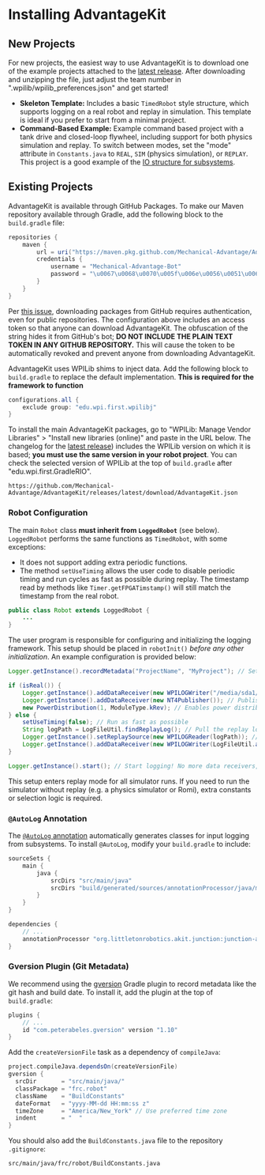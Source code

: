 # Installing AdvantageKit

## New Projects

For new projects, the easiest way to use AdvantageKit is to download one of the example projects attached to the [latest release](https://github.com/Mechanical-Advantage/AdvantageKit/releases/latest). After downloading and unzipping the file, just adjust the team number in ".wpilib/wpilib_preferences.json" and get started!

- **Skeleton Template:** Includes a basic `TimedRobot` style structure, which supports logging on a real robot and replay in simulation. This template is ideal if you prefer to start from a minimal project.
- **Command-Based Example:** Example command based project with a tank drive and closed-loop flywheel, including support for both physics simulation and replay. To switch between modes, set the "mode" attribute in `Constants.java` to `REAL`, `SIM` (physics simulation), or `REPLAY`. This project is a good example of the [IO structure for subsystems](CODE-STRUCTURE.md).

## Existing Projects

AdvantageKit is available through GitHub Packages. To make our Maven repository available through Gradle, add the following block to the `build.gradle` file:

```groovy
repositories {
    maven {
        url = uri("https://maven.pkg.github.com/Mechanical-Advantage/AdvantageKit")
        credentials {
            username = "Mechanical-Advantage-Bot"
            password = "\u0067\u0068\u0070\u005f\u006e\u0056\u0051\u006a\u0055\u004f\u004c\u0061\u0079\u0066\u006e\u0078\u006e\u0037\u0051\u0049\u0054\u0042\u0032\u004c\u004a\u006d\u0055\u0070\u0073\u0031\u006d\u0037\u004c\u005a\u0030\u0076\u0062\u0070\u0063\u0051"
        }
    }
}
```

Per [this issue](https://github.community/t/download-from-github-package-registry-without-authentication/14407), downloading packages from GitHub requires authentication, even for public repositories. The configuration above includes an access token so that anyone can download AdvantageKit. The obfuscation of the string hides it from GitHub's bot; **DO NOT INCLUDE THE PLAIN TEXT TOKEN IN ANY GITHUB REPOSITORY.** This will cause the token to be automatically revoked and prevent anyone from downloading AdvantageKit.

AdvantageKit uses WPILib shims to inject data. Add the following block to `build.gradle` to replace the default implementation. **This is required for the framework to function**

```groovy
configurations.all {
    exclude group: "edu.wpi.first.wpilibj"
}
```

To install the main AdvantageKit packages, go to "WPILib: Manage Vendor Libraries" > "Install new libraries (online)" and paste in the URL below. The changelog for the [latest release](https://github.com/Mechanical-Advantage/AdvantageKit/releases/latest)) includes the WPILib version on which it is based; **you must use the same version in your robot project**. You can check the selected version of WPILib at the top of `build.gradle` after "edu.wpi.first.GradleRIO".

```
https://github.com/Mechanical-Advantage/AdvantageKit/releases/latest/download/AdvantageKit.json
```

### Robot Configuration

The main `Robot` class **must inherit from `LoggedRobot`** (see below). `LoggedRobot` performs the same functions as `TimedRobot`, with some exceptions:

- It does not support adding extra periodic functions.
- The method `setUseTiming` allows the user code to disable periodic timing and run cycles as fast as possible during replay. The timestamp read by methods like `Timer.getFPGATimstamp()` will still match the timestamp from the real robot.

```java
public class Robot extends LoggedRobot {
    ...
}
```

The user program is responsible for configuring and initializing the logging framework. This setup should be placed in `robotInit()` _before any other initialization_. An example configuration is provided below:

```java
Logger.getInstance().recordMetadata("ProjectName", "MyProject"); // Set a metadata value

if (isReal()) {
    Logger.getInstance().addDataReceiver(new WPILOGWriter("/media/sda1/")); // Log to a USB stick
    Logger.getInstance().addDataReceiver(new NT4Publisher()); // Publish data to NetworkTables
    new PowerDistribution(1, ModuleType.kRev); // Enables power distribution logging
} else {
    setUseTiming(false); // Run as fast as possible
    String logPath = LogFileUtil.findReplayLog(); // Pull the replay log from AdvantageScope (or prompt the user)
    Logger.getInstance().setReplaySource(new WPILOGReader(logPath)); // Read replay log
    Logger.getInstance().addDataReceiver(new WPILOGWriter(LogFileUtil.addPathSuffix(logPath, "_sim"))); // Save outputs to a new log
}

Logger.getInstance().start(); // Start logging! No more data receivers, replay sources, or metadata values may be added.
```

This setup enters replay mode for all simulator runs. If you need to run the simulator without replay (e.g. a physics simulator or Romi), extra constants or selection logic is required.

### `@AutoLog` Annotation

The [`@AutoLog` annotation](CODE-STRUCTURE.md#autolog-annotation) automatically generates classes for input logging from subsystems. To install `@AutoLog`, modify your `build.gradle` to include:

```groovy
sourceSets {
    main {
        java {
            srcDirs "src/main/java"
            srcDirs "build/generated/sources/annotationProcessor/java/main"
        }
    }
}

dependencies {
    // ...
    annotationProcessor "org.littletonrobotics.akit.junction:junction-autolog:<version>"
}
```

### Gversion Plugin (Git Metadata)

We recommend using the [gversion](https://github.com/lessthanoptimal/gversion-plugin) Gradle plugin to record metadata like the git hash and build date. To install it, add the plugin at the top of `build.gradle`:

```groovy
plugins {
    // ...
    id "com.peterabeles.gversion" version "1.10"
}
```

Add the `createVersionFile` task as a dependency of `compileJava`:

```groovy
project.compileJava.dependsOn(createVersionFile)
gversion {
  srcDir       = "src/main/java/"
  classPackage = "frc.robot"
  className    = "BuildConstants"
  dateFormat   = "yyyy-MM-dd HH:mm:ss z"
  timeZone     = "America/New_York" // Use preferred time zone
  indent       = "  "
}
```

You should also add the `BuildConstants.java` file to the repository `.gitignore`:

```
src/main/java/frc/robot/BuildConstants.java
```
